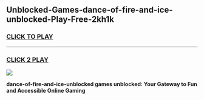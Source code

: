 
## Unblocked-Games-dance-of-fire-and-ice-unblocked-Play-Free-2kh1k
<h3>
<a href="https://premium76.site?title=dance-of-fire-and-ice-unblocked&ref=20M">CLICK TO PLAY</a></h3>
<hr>

<h3>
<a href="https://premium76.site?title=dance-of-fire-and-ice-unblocked&ref=20M">CLICK 2 PLAY</a>
  
</h3>

<a href="https://premium76.site?title=dance-of-fire-and-ice-unblocked&ref=19M"><img src="https://clearcache.store/games.png"></a>


**dance-of-fire-and-ice-unblocked games unblocked: Your Gateway to Fun and Accessible Online Gaming**
